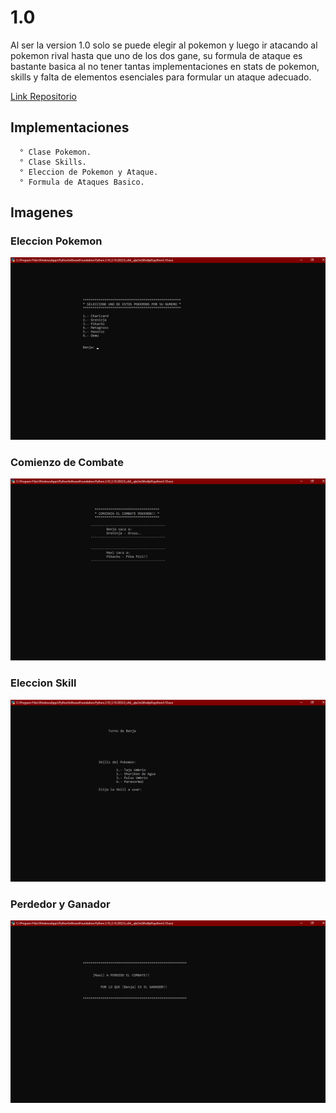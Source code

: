 # 1.0
Al ser la version 1.0 solo se puede elegir al pokemon y luego ir atacando al pokemon rival hasta que uno de los dos gane,
su formula de ataque es bastante basica al no tener tantas implementaciones en stats de pokemon, skills y falta de elementos
esenciales para formular un ataque adecuado.

[Link Repositorio](https://github.com/arratiabenjamin/combatePokemon/tree/47ada3d21575ebc37440c487b9cff9c0e0a11fa6)


## Implementaciones
      ° Clase Pokemon.
      ° Clase Skills.
      ° Eleccion de Pokemon y Ataque.
      ° Formula de Ataques Basico.


## Imagenes

### Eleccion Pokemon
![Screenshot](Img/EleccionPokemon.png)
### Comienzo de Combate
![Screenshot](Img/ComienzoCombate.png)
### Eleccion Skill
![Screenshot](Img/EleccionSkill.png)
### Perdedor y Ganador
![Screenshot](Img/MuestraGanador.png)
